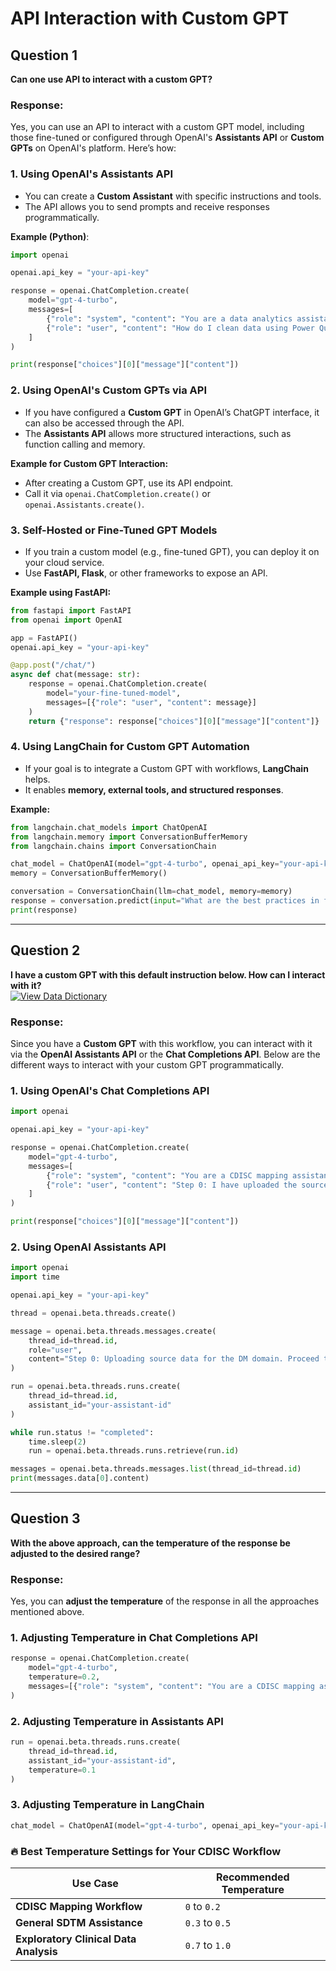 # API Interaction with Custom GPT

## Question 1
**Can one use API to interact with a custom GPT?**

### Response:
Yes, you can use an API to interact with a custom GPT model, including those fine-tuned or configured through OpenAI's **Assistants API** or **Custom GPTs** on OpenAI's platform. Here’s how:

### **1. Using OpenAI's Assistants API**
   - You can create a **Custom Assistant** with specific instructions and tools.
   - The API allows you to send prompts and receive responses programmatically.

   **Example (Python)**:
   ```python
   import openai

   openai.api_key = "your-api-key"

   response = openai.ChatCompletion.create(
       model="gpt-4-turbo",
       messages=[
           {"role": "system", "content": "You are a data analytics assistant."},
           {"role": "user", "content": "How do I clean data using Power Query?"}
       ]
   )

   print(response["choices"][0]["message"]["content"])
   ```

### **2. Using OpenAI's Custom GPTs via API**
   - If you have configured a **Custom GPT** in OpenAI’s ChatGPT interface, it can also be accessed through the API.
   - The **Assistants API** allows more structured interactions, such as function calling and memory.

   **Example for Custom GPT Interaction:**
   - After creating a Custom GPT, use its API endpoint.
   - Call it via `openai.ChatCompletion.create()` or `openai.Assistants.create()`.

### **3. Self-Hosted or Fine-Tuned GPT Models**
   - If you train a custom model (e.g., fine-tuned GPT), you can deploy it on your cloud service.
   - Use **FastAPI, Flask**, or other frameworks to expose an API.

   **Example using FastAPI:**
   ```python
   from fastapi import FastAPI
   from openai import OpenAI

   app = FastAPI()
   openai.api_key = "your-api-key"

   @app.post("/chat/")
   async def chat(message: str):
       response = openai.ChatCompletion.create(
           model="your-fine-tuned-model",
           messages=[{"role": "user", "content": message}]
       )
       return {"response": response["choices"][0]["message"]["content"]}
   ```

### **4. Using LangChain for Custom GPT Automation**
   - If your goal is to integrate a Custom GPT with workflows, **LangChain** helps.
   - It enables **memory, external tools, and structured responses**.

   **Example:**
   ```python
   from langchain.chat_models import ChatOpenAI
   from langchain.memory import ConversationBufferMemory
   from langchain.chains import ConversationChain

   chat_model = ChatOpenAI(model="gpt-4-turbo", openai_api_key="your-api-key")
   memory = ConversationBufferMemory()

   conversation = ConversationChain(llm=chat_model, memory=memory)
   response = conversation.predict(input="What are the best practices in financial reporting?")
   print(response)
   ```

---

## Question 2
**I have a custom GPT with this default instruction below. How can I interact with it?**  
[![View Data Dictionary](https://img.shields.io/badge/View%20Action%20Menu-Click%20Here-blue?style=for-the-badge)](https://github.com/theadewole/Prompt_Enginnering/blob/main/wed_29.md)  

### Response:
Since you have a **Custom GPT** with this workflow, you can interact with it via the **OpenAI Assistants API** or the **Chat Completions API**. Below are the different ways to interact with your custom GPT programmatically.

### **1. Using OpenAI's Chat Completions API**
```python
import openai

openai.api_key = "your-api-key"

response = openai.ChatCompletion.create(
    model="gpt-4-turbo",
    messages=[
        {"role": "system", "content": "You are a CDISC mapping assistant following a structured workflow."},
        {"role": "user", "content": "Step 0: I have uploaded the source data for the AE domain. Proceed to Step 1."}
    ]
)

print(response["choices"][0]["message"]["content"])
```

### **2. Using OpenAI Assistants API**
```python
import openai
import time

openai.api_key = "your-api-key"

thread = openai.beta.threads.create()

message = openai.beta.threads.messages.create(
    thread_id=thread.id,
    role="user",
    content="Step 0: Uploading source data for the DM domain. Proceed to Step 1."
)

run = openai.beta.threads.runs.create(
    thread_id=thread.id,
    assistant_id="your-assistant-id"
)

while run.status != "completed":
    time.sleep(2)
    run = openai.beta.threads.runs.retrieve(run.id)

messages = openai.beta.threads.messages.list(thread_id=thread.id)
print(messages.data[0].content)
```

---

## Question 3
**With the above approach, can the temperature of the response be adjusted to the desired range?**

### Response:
Yes, you can **adjust the temperature** of the response in all the approaches mentioned above.

### **1. Adjusting Temperature in Chat Completions API**
```python
response = openai.ChatCompletion.create(
    model="gpt-4-turbo",
    temperature=0.2,
    messages=[{"role": "system", "content": "You are a CDISC mapping assistant following a structured workflow."}]
)
```

### **2. Adjusting Temperature in Assistants API**
```python
run = openai.beta.threads.runs.create(
    thread_id=thread.id,
    assistant_id="your-assistant-id",
    temperature=0.1  
)
```

### **3. Adjusting Temperature in LangChain**
```python
chat_model = ChatOpenAI(model="gpt-4-turbo", openai_api_key="your-api-key", temperature=0)
```

### **🔥 Best Temperature Settings for Your CDISC Workflow**
| **Use Case** | **Recommended Temperature** |
|-------------|------------------------|
| **CDISC Mapping Workflow** | `0` to `0.2` |
| **General SDTM Assistance** | `0.3` to `0.5` |
| **Exploratory Clinical Data Analysis** | `0.7` to `1.0` |

